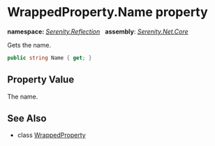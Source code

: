 # WrappedProperty.Name property
**namespace:** *[Serenity.Reflection](../../README.md#serenity.reflection-namespace)*   **assembly**: *[Serenity.Net.Core](../../README.md)*

Gets the name.

```csharp
public string Name { get; }
```

## Property Value

The name.

## See Also

* class [WrappedProperty](../WrappedProperty.md)
